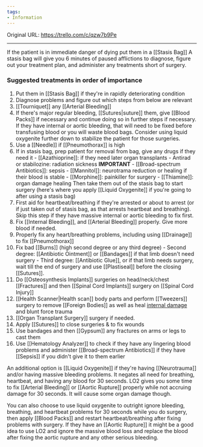 ```yaml
---
tags:
- Information
---
```




Original URL: https://trello.com/c/qzw7b9Pe

---

If the patient is in immediate danger of dying put them in a [[Stasis Bag]]
A stasis bag will give you 6 minutes of paused afflictions to diagnose, figure out your treatment plan, and administer any treatments short of surgery.

### Suggested treatments in order of importance
1. Put them in [[Stasis Bag]] if they're in rapidly deteriorating condition
2. Diagnose problems and figure out which steps from below are relevant
3. [[Tourniquet]] any [[Arterial Bleeding]]
4. If there's major regular bleeding, [[Sutures|suture]] them, give [[Blood Packs]] if necessary and continue doing so in further steps if necessary. If they have internal or aortic bleeding, that will need to be fixed before transfusing blood or you will waste blood bags. Consider using liquid oxygenite further down to stabilize the patient for those surgeries.
5. Use a [[Needle]] if [[Pneumothorax]] is high
6. If in stasis bag, prep patient for removal from bag, give any drugs if they need it
\- [[Azathioprine]]: if they need later organ transplants
\- Antirad or stabilozine: radiation sickness **IMPORTANT**
\- [[Broad-spectrum Antibiotics]]: sepsis
\- [[Mannitol]]: neurotrama reduction or healing if their blood is stable
\- [[Morphine]]: painkiller for surgery
\- [[Thiamine]]: organ damage healing
Then take them out of the stasis bag to start surgery (here's where you apply [[Liquid Oxygenite]] if you're going to after using a stasis bag)
7. First aid for heartbeat/breathing if they're arrested or about to arrest (or if just taken out of stasis bag, as that arrests heartbeat and breathing). Skip this step if they have massive internal or aortic bleeding to fix first.
8. Fix [[Internal Bleeding]], and [[Arterial Bleeding]] properly. Give more blood if needed.
9. Properly fix any heart/breathing problems, including using [[Drainage]] to fix [[Pneumothorax]]
10. Fix bad [[Burns]] (high second degree or any third degree)
\- Second degree: [[Antibiotic Ointment]] or [[Bandages]] if that limb doesn't need surgery 
\- Third degree: [[Antibiotic Glue]], or if that limb needs surgery, wait till the end of surgery and use [[Plastiseal]] before the closing [[Sutures]].
11. Do [[Osteosynthesis Implants]] surgeries on head/neck/chest [[Fractures]] and then [[Spinal Cord Implants]] surgery on [[Spinal Cord Injury]]
12. [[Health Scanner|Health scan]] body parts and perform [[Tweezers]] surgery to remove [[Foreign Bodies]] as well as heal [internal damage](https://trello.com/c/WXqMZijc/156-internal-damage) and blunt force trauma
13. [[Organ Transplant Surgery]] surgery if needed.
14. Apply [[Sutures]] to close surgeries & to fix wounds
15. Use bandages and then [[Gypsum]] any fractures on arms or legs to cast them
16. Use [[Hematology Analyzer]] to check if they have any lingering blood problems and administer [[Broad-spectrum Antibiotics]] if they have [[Sepsis]] if you didn't give it to them earlier

An additional option is [[Liquid Oxygenite]] if they're having [[Neurotrauma]] and/or having massive bleeding problems. It negates all need for breathing, heartbeat, and having any blood for 30 seconds. LO2 gives you some time to fix [[Arterial Bleeding]] or [[Aortic Rupture]] properly while not accruing damage for 30 seconds. It will cause some organ damage though.

You can also choose to use liquid oxygenite to outright ignore bleeding, breathing, and heartbeat problems for 30 seconds while you do surgery, then apply [[Blood Packs]] and restart heartbeat/breathing after fixing problems with surgery. If they have an [[Aortic Rupture]] it might be a good idea to use LO2 and ignore the massive blood loss and replace the blood after fixing the aortic rupture and any other serious bleeding.